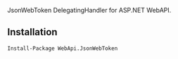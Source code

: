 JsonWebToken DelegatingHandler for ASP.NET WebAPI.

## Installation

    Install-Package WebApi.JsonWebToken
